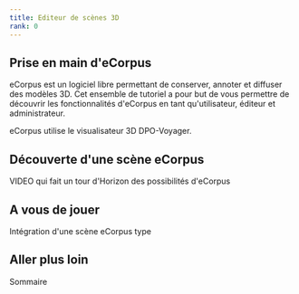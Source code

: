```yaml
---
title: Editeur de scènes 3D
rank: 0
---
```


## Prise en main d'eCorpus

eCorpus est un logiciel libre permettant de conserver, annoter et diffuser des modèles 3D. Cet ensemble de tutoriel a pour but de vous permettre de découvrir les fonctionnalités d'eCorpus en tant qu'utilisateur, éditeur et administrateur.

eCorpus utilise le visualisateur 3D DPO-Voyager.


## Découverte d'une scène eCorpus

VIDEO qui fait un tour d'Horizon des possibilités d'eCorpus

## A vous de jouer

Intégration d'une scène eCorpus type

## Aller plus loin

Sommaire